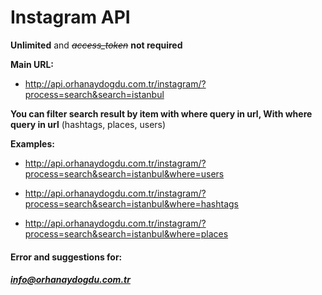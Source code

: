 # Instagram API
**Unlimited** and ~~*access_token*~~ **not required**

**Main URL:**
- http://api.orhanaydogdu.com.tr/instagram/?process=search&search=istanbul

**You can filter search result by item with where query in url,
With where query in url**
(hashtags, places, users)

**Examples:**
- http://api.orhanaydogdu.com.tr/instagram/?process=search&search=istanbul&where=users

- http://api.orhanaydogdu.com.tr/instagram/?process=search&search=istanbul&where=hashtags

- http://api.orhanaydogdu.com.tr/instagram/?process=search&search=istanbul&where=places

#### **Error and suggestions for:**
##### info@orhanaydogdu.com.tr
